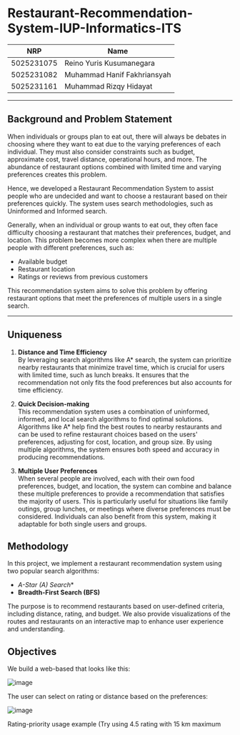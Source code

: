 # Restaurant-Recommendation-System-IUP-Informatics-ITS

<div align="center">

| NRP        | Name                             |
|------------|----------------------------------|
| 5025231075 | Reino Yuris Kusumanegara         |
| 5025231082 | Muhammad Hanif Fakhriansyah      |
| 5025231161 | Muhammad Rizqy Hidayat           |

</div>

---

## Background and Problem Statement

When individuals or groups plan to eat out, there will always be debates in choosing where they want to eat due to the varying preferences of each individual. They must also consider constraints such as budget, approximate cost, travel distance, operational hours, and more. The abundance of restaurant options combined with limited time and varying preferences creates this problem.

Hence, we developed a Restaurant Recommendation System to assist people who are undecided and want to choose a restaurant based on their preferences quickly. The system uses search methodologies, such as Uninformed and Informed search.

Generally, when an individual or group wants to eat out, they often face difficulty choosing a restaurant that matches their preferences, budget, and location. This problem becomes more complex when there are multiple people with different preferences, such as:

- Available budget  
- Restaurant location  
- Ratings or reviews from previous customers  

This recommendation system aims to solve this problem by offering restaurant options that meet the preferences of multiple users in a single search.

---

## Uniqueness

1. **Distance and Time Efficiency**  
   By leveraging search algorithms like A* search, the system can prioritize nearby restaurants that minimize travel time, which is crucial for users with limited time, such as lunch breaks. It ensures that the recommendation not only fits the food preferences but also accounts for time efficiency.

2. **Quick Decision-making**  
   This recommendation system uses a combination of uninformed, informed, and local search algorithms to find optimal solutions. Algorithms like A* help find the best routes to nearby restaurants and can be used to refine restaurant choices based on the users' preferences, adjusting for cost, location, and group size. By using multiple algorithms, the system ensures both speed and accuracy in producing recommendations.

3. **Multiple User Preferences**  
   When several people are involved, each with their own food preferences, budget, and location, the system can combine and balance these multiple preferences to provide a recommendation that satisfies the majority of users. This is particularly useful for situations like family outings, group lunches, or meetings where diverse preferences must be considered. Individuals can also benefit from this system, making it adaptable for both single users and groups.


## Methodology

In this project, we implement a restaurant recommendation system using two popular search algorithms:

- **A-Star (A*) Search**
- **Breadth-First Search (BFS)**

The purpose is to recommend restaurants based on user-defined criteria, including distance, rating, and budget. We also provide visualizations of the routes and restaurants on an interactive map to enhance user experience and understanding.

## Objectives

We build a web-based that looks like this:

![image](https://github.com/user-attachments/assets/4fedee32-f50a-48e3-a115-7786c4236d09)

The user can select on rating or distance based on the preferences:

![image](https://github.com/user-attachments/assets/f60f243b-8c22-478c-b4f1-fbefeacf28c8)

Rating-priority usage example (Try using 4.5 rating with 15 km maximum 

